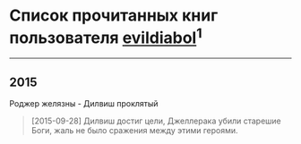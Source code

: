 # Список прочитанных книг пользователя [evildiabol](http://vk.com/id13573721)<sup>1</sup>
---

## 2015

Роджер желязны - Дилвиш проклятый
> [2015-09-28] Дилвиш достиг цели, Джеллерака убили старешие Боги, жаль не было сражения между этими героями.



